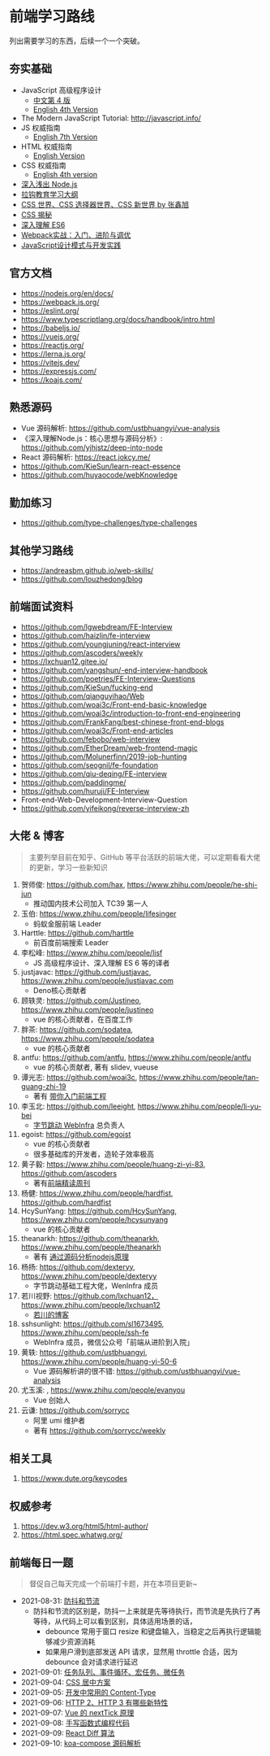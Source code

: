 # 前端学习路线

列出需要学习的东西，后续一个一个突破。

## 夯实基础

- JavaScript 高级程序设计
    - [中文第 4 版](books/JavaScript高级程序设计（第4版）.pdf)
    - [English 4th Version](books/professional-JavaScript-for-web-developers-4th.pdf)
- The Modern JavaScript Tutorial: http://javascript.info/
- JS 权威指南
    - [English 7th Version](books/javascript-the-definitive-guide-7th.pdf)
- HTML 权威指南
    - [English Version](books/html-the-definitive-guide.pdf)
- CSS 权威指南
    - [English 4th version](books/css-the-definitive-guide-4th.pdf)
- [深入浅出 Node.js](books/深入浅出Node.js.pdf)
- [拉钩教育学习大纲](books/「大前端高薪训练营」-_拉勾教育_v2.2.pdf)
- [CSS 世界、CSS 选择器世界、CSS 新世界 by 张鑫旭](https://www.zhangxinxu.com/wordpress/2021/08/css%E6%96%B0%E4%B8%96%E7%95%8C/)
- [CSS 揭秘](https://book.douban.com/subject/26745943/)
- [深入理解 ES6](https://github.com/nzakas/understandinges6)
- [Webpack实战：入门、进阶与调优](https://book.douban.com/subject/34430881/)
- [JavaScript设计模式与开发实践](https://book.douban.com/subject/26382780/)

## 官方文档

- https://nodejs.org/en/docs/
- https://webpack.js.org/
- https://eslint.org/
- https://www.typescriptlang.org/docs/handbook/intro.html
- https://babeljs.io/
- https://vuejs.org/
- https://reactjs.org/
- https://lerna.js.org/
- https://vitejs.dev/
- https://expressjs.com/
- https://koajs.com/

## 熟悉源码

- Vue 源码解析: https://github.com/ustbhuangyi/vue-analysis
- 《深入理解Node.js：核心思想与源码分析》: https://github.com/yjhjstz/deep-into-node
- React 源码解析: https://react.jokcy.me/
- https://github.com/KieSun/learn-react-essence
- https://github.com/huyaocode/webKnowledge

## 勤加练习

- https://github.com/type-challenges/type-challenges

## 其他学习路线

- https://andreasbm.github.io/web-skills/
- https://github.com/louzhedong/blog

## 前端面试资料

- https://github.com/lgwebdream/FE-Interview
- https://github.com/haizlin/fe-interview
- https://github.com/youngjuning/react-interview
- https://github.com/ascoders/weekly
- https://lxchuan12.gitee.io/
- https://github.com/yangshun/-end-interview-handbook
- https://github.com/poetries/FE-Interview-Questions
- https://github.com/KieSun/fucking-end
- https://github.com/qianguyihao/Web
- https://github.com/woai3c/Front-end-basic-knowledge
- https://github.com/woai3c/introduction-to-front-end-engineering
- https://github.com/FrankFang/best-chinese-front-end-blogs
- https://github.com/woai3c/Front-end-articles
- https://github.com/febobo/web-interview
- https://github.com/EtherDream/web-frontend-magic
- https://github.com/Molunerfinn/2019-job-hunting
- https://github.com/seognil/fe-foundation
- https://github.com/qiu-deqing/FE-interview
- https://github.com/paddingme/
- https://github.com/huruji/FE-Interview
- Front-end-Web-Development-Interview-Question
- https://github.com/yifeikong/reverse-interview-zh

## 大佬 & 博客

> 主要列举目前在知乎、GitHub 等平台活跃的前端大佬，可以定期看看大佬的更新，学习一些新知识

1. 贺师俊: https://github.com/hax, https://www.zhihu.com/people/he-shi-jun
    - 推动国内技术公司加入 TC39 第一人
2. 玉伯: https://www.zhihu.com/people/lifesinger
    - 蚂蚁金服前端 Leader
3. Harttle: https://github.com/harttle
    - 前百度前端搜索 Leader
4. 李松峰: https://www.zhihu.com/people/lisf
    - JS 高级程序设计、深入理解 ES 6 等的译者
5. justjavac: https://github.com/justjavac, https://www.zhihu.com/people/justjavac.com
    - Deno核心贡献者
6. 顾轶灵: https://github.com/Justineo, https://www.zhihu.com/people/justineo
    - vue 的核心贡献者，在百度工作
7. 胖茶: https://github.com/sodatea, https://www.zhihu.com/people/sodatea
    - vue 的核心贡献者
8. antfu: https://github.com/antfu, https://www.zhihu.com/people/antfu
    - vue 的核心贡献者, 著有 slidev, vueuse
9. 谭光志: https://github.com/woai3c, https://www.zhihu.com/people/tan-guang-zhi-19
    - 著有 [带你入门前端工程](https://woai3c.gitee.io/introduction-to-front-end-engineering/)
10. 李玉北: https://github.com/leeight, https://www.zhihu.com/people/li-yu-bei
    - [字节跳动 WebInfra](https://webinfra.org/) 总负责人
11. egoist: https://github.com/egoist
    - vue 的核心贡献者
    - 很多基础库的开发者，造轮子效率极高
12. 黄子毅: https://www.zhihu.com/people/huang-zi-yi-83, https://github.com/ascoders
    - 著有[前端精读周刊](https://github.com/ascoders/weekly)
13. 杨健: https://www.zhihu.com/people/hardfist, https://github.com/hardfist
14. HcySunYang: https://github.com/HcySunYang, https://www.zhihu.com/people/hcysunyang
    - vue 的核心贡献者
15. theanarkh: https://github.com/theanarkh, https://www.zhihu.com/people/theanarkh
    - 著有 [通过源码分析nodejs原理](https://github.com/theanarkh/understand-nodejs)
16. 杨扬: https://github.com/dexteryy, https://www.zhihu.com/people/dexteryy
    - 字节跳动基础工程大佬，WenInfra 成员
17. 若川视野: https://github.com/lxchuan12，https://www.zhihu.com/people/lxchuan12
    - [若川的博客](https://lxchuan12.gitee.io/)
18. sshsunlight: https://github.com/sl1673495, https://www.zhihu.com/people/ssh-fe
    - WebInfra 成员，微信公众号「前端从进阶到入院」
19. 黄轶: https://github.com/ustbhuangyi, https://www.zhihu.com/people/huang-yi-50-6
    - Vue 源码解析讲的很不错: https://github.com/ustbhuangyi/vue-analysis
20. 尤玉溪: , https://www.zhihu.com/people/evanyou
    - Vue 创始人
21. 云谦: https://github.com/sorrycc
    - 阿里 umi 维护者
    - 著有 https://github.com/sorrycc/weekly

## 相关工具

1. https://www.dute.org/keycodes

## 权威参考

1. https://dev.w3.org/html5/html-author/
2. https://html.spec.whatwg.org/

## 前端每日一题

> 督促自己每天完成一个前端打卡题，并在本项目更新~

- 2021-08-31: [防抖和节流](daily-fe-problems/debounce-throttle.spec.ts)
    - 防抖和节流的区别是，防抖一上来就是先等待执行，而节流是先执行了再等待，从代码上可以看到区别，具体适用场景的话，
        - debounce 常用于窗口 resize 和键盘输入，当稳定之后再执行逻辑能够减少资源消耗
        - 如果用户滑到底部发送 API 请求，显然用 throttle 合适，因为 debounce 会对请求进行延迟
- 2021-09-01: [任务队列、事件循环、宏任务、微任务](daily-fe-problems/task-queue.md)
- 2021-09-04: [CSS 居中方案](daily-fe-problems/css-center-element.html)
- 2021-09-05: [开发中常用的 Content-Type](daily-fe-problems/content-type.md)
- 2021-09-06: [HTTP 2、HTTP 3 有哪些新特性](daily-fe-problems/http2.md)
- 2021-09-07: [Vue 的 nextTick 原理](daily-fe-problems/vue-nextTick.md)
- 2021-09-08: [手写函数式编程代码](daily-fe-problems/function-programming-ex1.js)
- 2021-09-09: [React Diff 算法](daily-fe-problems/react-diff.md)
- 2021-09-10: [koa-compose 源码解析](daily-fe-problems/koa-compose-analysis.md)
